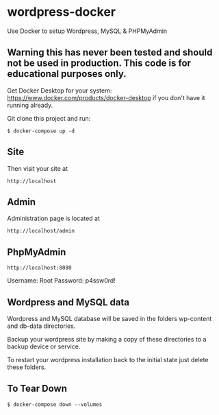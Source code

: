 # wordpress-docker

Use Docker to setup Wordpress, MySQL & PHPMyAdmin

## Warning this has never been tested and should not be used in production. This code is for educational purposes only.

Get Docker Desktop for your system: https://www.docker.com/products/docker-desktop if you don't have it running already.

Git clone this project and run:

```
$ docker-compose up -d
```
## Site
Then visit your site at 

```
http://localhost
```

## Admin
Administration page is located at 
```
http://localhost/admin
```

## PhpMyAdmin
```
http://localhost:8080
```
Username: Root Password: p4ssw0rd!



## Wordpress and MySQL data

Wordpress and MySQL database will be saved in the folders wp-content and db-data directories. 

Backup your wordpress site by making a copy of these directories to a backup device or service.

To restart your wordpress installation back to the initial state just delete these folders.

## To Tear Down
```
$ docker-compose down --volumes
```
